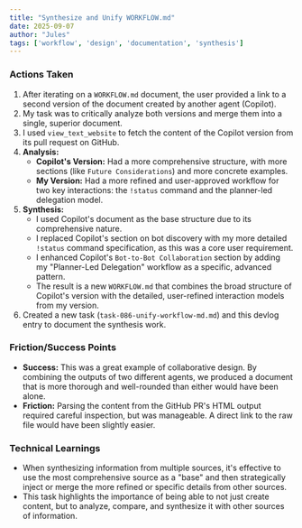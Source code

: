 ```yaml
---
title: "Synthesize and Unify WORKFLOW.md"
date: 2025-09-07
author: "Jules"
tags: ['workflow', 'design', 'documentation', 'synthesis']
---
```


### Actions Taken

1.  After iterating on a `WORKFLOW.md` document, the user provided a link to a second version of the document created by another agent (Copilot).
2.  My task was to critically analyze both versions and merge them into a single, superior document.
3.  I used `view_text_website` to fetch the content of the Copilot version from its pull request on GitHub.
4.  **Analysis:**
    -   **Copilot's Version:** Had a more comprehensive structure, with more sections (like `Future Considerations`) and more concrete examples.
    -   **My Version:** Had a more refined and user-approved workflow for two key interactions: the `!status` command and the planner-led delegation model.
5.  **Synthesis:**
    -   I used Copilot's document as the base structure due to its comprehensive nature.
    -   I replaced Copilot's section on bot discovery with my more detailed `!status` command specification, as this was a core user requirement.
    -   I enhanced Copilot's `Bot-to-Bot Collaboration` section by adding my "Planner-Led Delegation" workflow as a specific, advanced pattern.
    -   The result is a new `WORKFLOW.md` that combines the broad structure of Copilot's version with the detailed, user-refined interaction models from my version.
6.  Created a new task (`task-086-unify-workflow-md.md`) and this devlog entry to document the synthesis work.

### Friction/Success Points

*   **Success:** This was a great example of collaborative design. By combining the outputs of two different agents, we produced a document that is more thorough and well-rounded than either would have been alone.
*   **Friction:** Parsing the content from the GitHub PR's HTML output required careful inspection, but was manageable. A direct link to the raw file would have been slightly easier.

### Technical Learnings

*   When synthesizing information from multiple sources, it's effective to use the most comprehensive source as a "base" and then strategically inject or merge the more refined or specific details from other sources.
*   This task highlights the importance of being able to not just create content, but to analyze, compare, and synthesize it with other sources of information.
